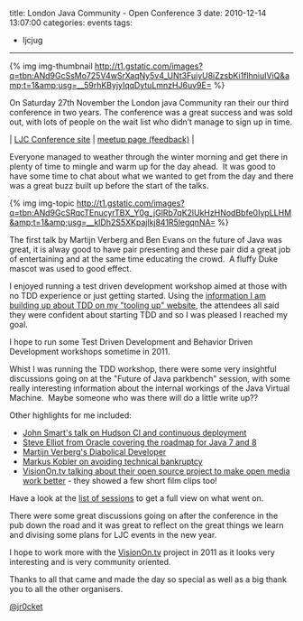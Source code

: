 title: London Java Community - Open Conference 3
date: 2010-12-14 13:07:00
categories: events
tags: 
- ljcjug
---

{% img img-thumbnail http://t1.gstatic.com/images?q=tbn:ANd9GcSsMo725V4wSrXaqNy5v4_UNt3FuiyU8iZzsbKi1flhniuIViQ&amp;t=1&amp;usg=__59rhKByjyIqqDytuLmnzHJ6uv9E= %}

On Saturday 27th November the London java Community ran their our third conference in two years.  The conference was a great success and was sold out, with lots of people on the wait list who didn’t manage to sign up in time.

| [LJC Conference site](http://conf.londonjavacommunity.co.uk/) | [meetup page (feedback)](http://www.meetup.com/Londonjavacommunity/calendar/15005703/) | 

Everyone managed to weather through the winter morning and get there in plenty of time to mingle and warm up for the day ahead.&nbsp; It was good to have some time to chat about what we wanted to get from the day and there was a great buzz built up before the start of the talks.

{% img img-topic http://t1.gstatic.com/images?q=tbn:ANd9GcSRqcTEnucyrTBX_Y0g_jGlRb7qK2lUkHzHNodBbfe0IypLLHM&amp;t=1&amp;usg=__kIDh2S5XKpajlkj841R5legqnNA= %}

The first talk by Martijn Verberg and Ben Evans on the future of Java was great, it is alway good to have pair presenting and these pair did a great job of entertaining and at the same time educating the crowd.&nbsp; A fluffy Duke mascot was used to good effect.

I enjoyed running a test driven development workshop aimed at those with no TDD experience or just getting started.  Using the [information I am building up about TDD on my "tooling up" website](http://toolingup.jr0cket.co.uk/test-driven-development), the attendees all said they were confident about starting TDD and so I was pleased I reached my goal.

I hope to run some Test Driven Development and Behavior Driven Development workshops sometime in 2011.

Whist I was running the TDD workshop, there were some very insightful discussions going on at the "Future of Java parkbench" session, with some really interesting information about the internal workings of the Java Virtual Machine.&nbsp; Maybe someone who was there will do a little write up??

Other highlights for me included:
* [John Smart's talk on Hudson CI and continuous deployment](http://conf.londonjavacommunity.co.uk/home/proposed-talks/hudson-ci)
* [Steve Elliot from Oracle covering the roadmap for Java 7 and 8](http://conf.londonjavacommunity.co.uk/home/proposed-talks/technical-roadmap-for-java-7-and-8)
* [Martijn Verberg's Diabolical Developer](http://conf.londonjavacommunity.co.uk/home/proposed-talks/the-diabolical-developer)
* [Markus Kobler on avoiding technical bankruptcy](http://conf.londonjavacommunity.co.uk/home/proposed-talks/avoiding-technical-bankruptcy---5-techniques-that-worked)
* [VisionOn.tv talking about their open source project to make open media work better](http://conf.londonjavacommunity.co.uk/home/proposed-talks/visionon-tv) - they showed a few short film clips too! 

Have a look at the [list of sessions](http://conf.londonjavacommunity.co.uk/home/proposed-talks/) to get a full view on what went on.

There were some great discussions going on after the conference in the pub down the road and it was great to reflect on the great things we learn and divising some plans for LJC events in the new year.

I hope to work more with the [VisionOn.tv](http://visionon.tv/) project in 2011 as it looks very interesting and is very community oriented. 

Thanks to all that came and made the day so special as well as a big thank you to all the other organisers.

[@jr0cket](https://twitter.com/jr0cket)
